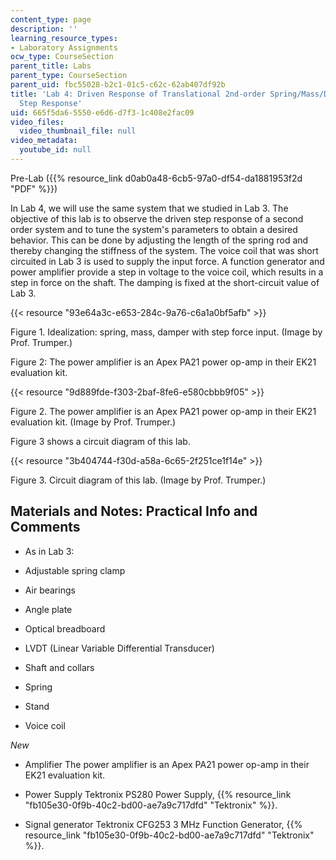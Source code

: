 ```yaml
---
content_type: page
description: ''
learning_resource_types:
- Laboratory Assignments
ocw_type: CourseSection
parent_title: Labs
parent_type: CourseSection
parent_uid: fbc55028-b2c1-01c5-c62c-62ab407df92b
title: 'Lab 4: Driven Response of Translational 2nd-order Spring/Mass/Damper System;
  Step Response'
uid: 665f5da6-5550-e6d6-d7f3-1c408e2fac09
video_files:
  video_thumbnail_file: null
video_metadata:
  youtube_id: null
---
```


Pre-Lab ({{% resource_link d0ab0a48-6cb5-97a0-df54-da1881953f2d "PDF" %}})

In Lab 4, we will use the same system that we studied in Lab 3. The objective of this lab is to observe the driven step response of a second order system and to tune the system's parameters to obtain a desired behavior. This can be done by adjusting the length of the spring rod and thereby changing the stiffness of the system. The voice coil that was short circuited in Lab 3 is used to supply the input force. A function generator and power amplifier provide a step in voltage to the voice coil, which results in a step in force on the shaft. The damping is fixed at the short-circuit value of Lab 3.

{{< resource "93e64a3c-e653-284c-9a76-c6a1a0bf5afb" >}}

Figure 1. Idealization: spring, mass, damper with step force input. (Image by Prof. Trumper.)

Figure 2: The power amplifier is an Apex PA21 power op-amp in their EK21 evaluation kit.

{{< resource "9d889fde-f303-2baf-8fe6-e580cbbb9f05" >}}

Figure 2. The power amplifier is an Apex PA21 power op-amp in their EK21 evaluation kit. (Image by Prof. Trumper.)

Figure 3 shows a circuit diagram of this lab.

{{< resource "3b404744-f30d-a58a-6c65-2f251ce1f14e" >}}

Figure 3. Circuit diagram of this lab. (Image by Prof. Trumper.)

Materials and Notes: Practical Info and Comments
------------------------------------------------

*   As in Lab 3:
    
*   Adjustable spring clamp
    
*   Air bearings
    
*   Angle plate
    
*   Optical breadboard
    
*   LVDT (Linear Variable Differential Transducer)
    
*   Shaft and collars
    
*   Spring
    
*   Stand
    
*   Voice coil
    

_New_

*   Amplifier The power amplifier is an Apex PA21 power op-amp in their EK21 evaluation kit.
    
*   Power Supply Tektronix PS280 Power Supply, {{% resource_link "fb105e30-0f9b-40c2-bd00-ae7a9c717dfd" "Tektronix" %}}.
    
*   Signal generator Tektronix CFG253 3 MHz Function Generator, {{% resource_link "fb105e30-0f9b-40c2-bd00-ae7a9c717dfd" "Tektronix" %}}.